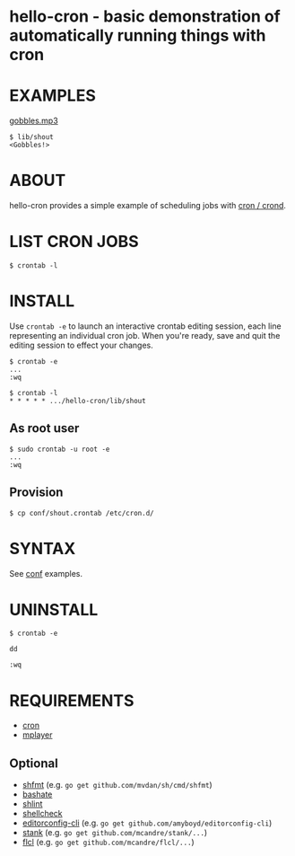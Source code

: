 # hello-cron - basic demonstration of automatically running things with cron

# EXAMPLES

[gobbles.mp3](https://raw.githubusercontent.com/mcandre/hello-cron/master/gobbles.mp3)

```console
$ lib/shout
<Gobbles!>
```

# ABOUT

hello-cron provides a simple example of scheduling jobs with [cron / crond](https://en.wikipedia.org/wiki/Cron).

# LIST CRON JOBS

```console
$ crontab -l
```

# INSTALL

Use `crontab -e` to launch an interactive crontab editing session, each line representing an individual cron job. When you're ready, save and quit the editing session to effect your changes.

```console
$ crontab -e
...
:wq

$ crontab -l
* * * * * .../hello-cron/lib/shout
```

## As root user

```console
$ sudo crontab -u root -e
...
:wq
```

## Provision

```console
$ cp conf/shout.crontab /etc/cron.d/
```

# SYNTAX

See [conf](https://github.com/mcandre/hello-cron/tree/master/conf) examples.

# UNINSTALL

```console
$ crontab -e

dd

:wq
```

# REQUIREMENTS

* [cron](https://en.wikipedia.org/wiki/Cron)
* [mplayer](https://www.mplayerhq.hu/design7/news.html)

## Optional

* [shfmt](https://github.com/mvdan/sh) (e.g. `go get github.com/mvdan/sh/cmd/shfmt`)
* [bashate](https://github.com/openstack-dev/bashate)
* [shlint](https://rubygems.org/gems/shlint)
* [shellcheck](http://hackage.haskell.org/package/ShellCheck)
* [editorconfig-cli](https://github.com/amyboyd/editorconfig-cli) (e.g. `go get github.com/amyboyd/editorconfig-cli`)
* [stank](https://github.com/mcandre/stank) (e.g. `go get github.com/mcandre/stank/...`)
* [flcl](https://github.com/mcandre/flcl) (e.g. `go get github.com/mcandre/flcl/...`)
